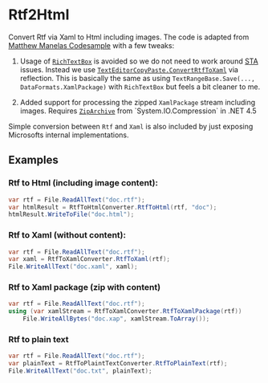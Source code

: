 # Rtf2Html

Convert Rtf via Xaml to Html including images. The code is adapted from [Matthew Manelas Codesample](http://matthewmanela.com/blog/converting-between-rtf-to-html-and-html-to-rtf/) with a few tweaks:

1. Usage of [`RichTextBox`](http://msdn.microsoft.com/en-us/library/system.windows.controls.richtextbox.aspx) is avoided so we do not need to work around [STA](https://msdn.microsoft.com/en-us/library/windows/desktop/ms680112%28v=vs.85%29.aspx) issues. Instead we use [`TextEditorCopyPaste.ConvertRtfToXaml`](http://referencesource.microsoft.com/#PresentationFramework/Framework/System/windows/Documents/TextEditorCopyPaste.cs,560) via reflection. This is basically the same as using `TextRangeBase.Save(..., DataFormats.XamlPackage)` with `RichTextBox` but feels a bit cleaner to me.

2. Added support for processing the zipped `XamlPackage` stream including images. Requires [`ZipArchive`](https://msdn.microsoft.com/de-de/library/system.io.compression.ziparchive(v=vs.110).aspx) from `System.IO.Compression` in .NET 4.5

Simple conversion between `Rtf` and `Xaml` is also included by just exposing Microsofts internal implementations.

## Examples

### Rtf to Html (including image content):

```csharp
var rtf = File.ReadAllText("doc.rtf");
var htmlResult = RtfToHtmlConverter.RtfToHtml(rtf, "doc");            
htmlResult.WriteToFile("doc.html");
```

### Rtf to Xaml (without content):

```csharp
var rtf = File.ReadAllText("doc.rtf");
var xaml = RtfToXamlConverter.RtfToXaml(rtf);
File.WriteAllText("doc.xaml", xaml);
```

### Rtf to Xaml package (zip with content)

```csharp
var rtf = File.ReadAllText("doc.rtf");
using (var xamlStream = RtfToXamlConverter.RtfToXamlPackage(rtf))
    File.WriteAllBytes("doc.xap", xamlStream.ToArray());
```

### Rtf to plain text

```csharp
var rtf = File.ReadAllText("doc.rtf");
var plainText = RtfToPlaintTextConverter.RtfToPlainText(rtf);
File.WriteAllText("doc.txt", plainText);
```
